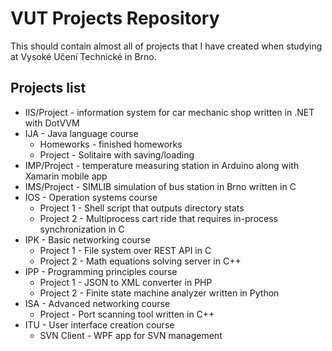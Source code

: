 # VUT Projects Repository

This should contain almost all of projects that I have created when studying at Vysoké Učení Technické in Brno.

## Projects list

* IIS/Project - information system for car mechanic shop written in .NET with DotVVM
* IJA - Java language course
    * Homeworks - finished homeworks 
    * Project - Solitaire with saving/loading
* IMP/Project - temperature measuring station in Arduino along with Xamarin mobile app
* IMS/Project - SIMLIB simulation of bus station in Brno written in C
* IOS - Operation systems course
    * Project 1 - Shell script that outputs directory stats
    * Project 2 - Multiprocess cart ride that requires in-process synchronization in C
* IPK - Basic networking course
    * Project 1 - File system over REST API in C
    * Project 2 - Math equations solving server in C++
* IPP - Programming principles course
    * Project 1 - JSON to XML converter in PHP
    * Project 2 - Finite state machine analyzer written in Python
* ISA - Advanced networking course
    * Project - Port scanning tool written in C++
* ITU - User interface creation course
    * SVN Client - WPF app for SVN management